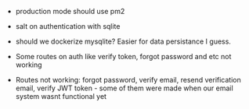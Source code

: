 - production mode should use pm2
- salt on authentication with sqlite
- should we dockerize mysqlite? Easier for data persistance I guess.
- Some routes on auth like verify token, forgot password and etc not working

- Routes not working: forgot password, verify email, resend verification email, verify JWT token - some of them were made when our email system wasnt functional yet
